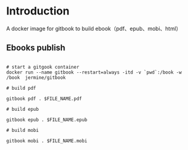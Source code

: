 # Introduction

A docker image for gitbook to build ebook（pdf、epub、mobi、html）

## Ebooks publish

```

# start a gitgook container
docker run --name gitbook --restart=always -itd -v `pwd`:/book -w /book  jermine/gitbook 

# build pdf

gitbook pdf . $FILE_NAME.pdf

# build epub

gitbook epub . $FILE_NAME.epub

# build mobi

gitbook mobi . $FILE_NAME.mobi

```